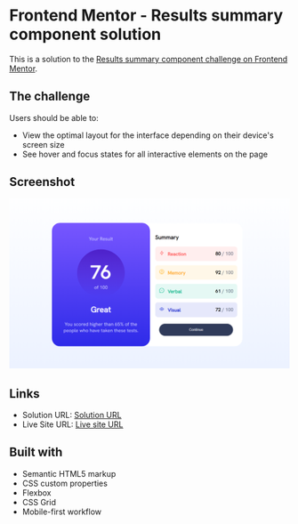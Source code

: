 # Frontend Mentor - Results summary component solution

This is a solution to the [Results summary component challenge on Frontend Mentor](https://www.frontendmentor.io/challenges/results-summary-component-CE_K6s0maV).


## The challenge

Users should be able to:

- View the optimal layout for the interface depending on their device's screen size
- See hover and focus states for all interactive elements on the page

## Screenshot

![Result summary](image.png)

## Links

- Solution URL: [Solution URL](https://your-solution-url.com)
- Live Site URL: [Live site URL](https://your-live-site-url.com)


## Built with

- Semantic HTML5 markup
- CSS custom properties
- Flexbox
- CSS Grid
- Mobile-first workflow
